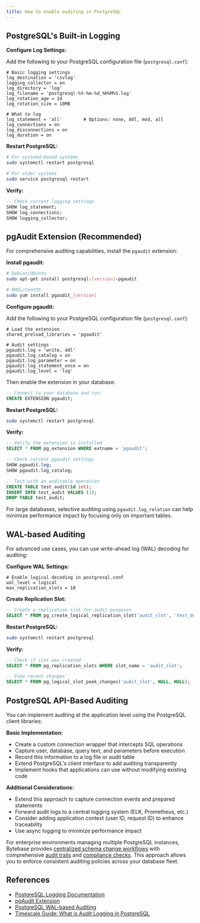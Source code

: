 ```yaml
---
title: How to enable auditing in PostgreSQL
---
```


## PostgreSQL's Built-in Logging

**Configure Log Settings:**

Add the following to your PostgreSQL configuration file (`postgresql.conf`):

```plain
# Basic logging settings
log_destination = 'csvlog'
logging_collector = on
log_directory = 'log'
log_filename = 'postgresql-%Y-%m-%d_%H%M%S.log'
log_rotation_age = 1d
log_rotation_size = 10MB

# What to log
log_statement = 'all'        # Options: none, ddl, mod, all
log_connections = on
log_disconnections = on
log_duration = on
```

**Restart PostgreSQL:**

```bash
# For systemd-based systems
sudo systemctl restart postgresql

# For older systems
sudo service postgresql restart
```

**Verify:**

```sql
-- Check current logging settings
SHOW log_statement;
SHOW log_connections;
SHOW logging_collector;
```

## pgAudit Extension (Recommended)

For comprehensive auditing capabilities, install the `pgaudit` extension:

**Install pgaudit:**

```bash
# Debian/Ubuntu
sudo apt-get install postgresql-[version]-pgaudit

# RHEL/CentOS
sudo yum install pgaudit_[version]
```

**Configure pgaudit:**

Add the following to your PostgreSQL configuration file (`postgresql.conf`):

```plain
# Load the extension
shared_preload_libraries = 'pgaudit'

# Audit settings
pgaudit.log = 'write, ddl'
pgaudit.log_catalog = on
pgaudit.log_parameter = on
pgaudit.log_statement_once = on
pgaudit.log_level = 'log'
```

Then enable the extension in your database:

```sql
-- Connect to your database and run:
CREATE EXTENSION pgaudit;
```

**Restart PostgreSQL:**

```bash
sudo systemctl restart postgresql
```

**Verify:**

```sql
-- Verify the extension is installed
SELECT * FROM pg_extension WHERE extname = 'pgaudit';

-- Check current pgaudit settings
SHOW pgaudit.log;
SHOW pgaudit.log_catalog;

-- Test with an auditable operation
CREATE TABLE test_audit(id int);
INSERT INTO test_audit VALUES (1);
DROP TABLE test_audit;
```

<HintBlock type="info">

For large databases, selective auditing using `pgaudit.log_relation` can help minimize performance impact by focusing only on important tables.

</HintBlock>

## WAL-based Auditing

For advanced use cases, you can use write-ahead log (WAL) decoding for auditing:

**Configure WAL Settings:**

```plain
# Enable logical decoding in postgresql.conf
wal_level = logical
max_replication_slots = 10
```

**Create Replication Slot:**

```sql
-- Create a replication slot for audit purposes
SELECT * FROM pg_create_logical_replication_slot('audit_slot', 'test_decoding');
```

**Restart PostgreSQL:**

```bash
sudo systemctl restart postgresql
```

**Verify:**

```sql
-- Check if slot was created
SELECT * FROM pg_replication_slots WHERE slot_name = 'audit_slot';

-- View recent changes
SELECT * FROM pg_logical_slot_peek_changes('audit_slot', NULL, NULL);
```

## PostgreSQL API-Based Auditing

You can implement auditing at the application level using the PostgreSQL client libraries:

**Basic Implementation:**

- Create a custom connection wrapper that intercepts SQL operations
- Capture user, database, query text, and parameters before execution
- Record this information to a log file or audit table
- Extend PostgreSQL's client interface to add auditing transparently
- Implement hooks that applications can use without modifying existing code

**Additional Considerations:**

- Extend this approach to capture connection events and prepared statements
- Forward audit logs to a central logging system (ELK, Prometheus, etc.)
- Consider adding application context (user ID, request ID) to enhance traceability
- Use async logging to minimize performance impact

<HintBlock type="info">

For enterprise environments managing multiple PostgreSQL instances, Bytebase provides [centralized schema change workflows](/docs/change-database/change-workflow/) with comprehensive [audit trails](/docs/security/audit-logging/) and [compliance checks](/docs/sql-review/review-policy/). This approach allows you to enforce consistent auditing policies across your database fleet.

</HintBlock>

## References

- [PostgreSQL Logging Documentation](https://www.postgresql.org/docs/current/runtime-config-logging.html)
- [pgAudit Extension](https://github.com/pgaudit/pgaudit)
- [PostgreSQL WAL-based Auditing](https://www.postgresql.org/docs/current/logical-replication.html)
- [Timescale Guide: What is Audit Logging in PostgreSQL](https://www.timescale.com/learn/what-is-audit-logging-and-how-to-enable-it-in-postgresql)
